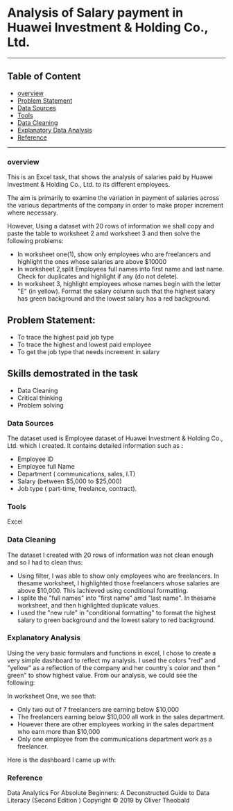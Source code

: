 # Analysis of Salary payment in Huawei Investment & Holding Co., Ltd.





________




## Table of Content
- [overview](overview)
- [Problem Statement](problem-statement)
- [Data Sources](data-sources)
- [Tools](tools)
- [Data Cleaning](data-cleaning)
- [Explanatory Data Analysis](explanatory-data-analysis)
- [Reference](reference)
  

 ___ 
### overview
This is an Excel task, that shows the analysis of salaries paid by Huawei Investment & Holding Co., Ltd. to its different employees.

The aim is primarily to examine the variation in payment of salaries across the various departments of the company in order to make proper increment where necessary.

However, Using a dataset with 20 rows of information we shall copy and paste the table to worksheet 2 amd worksheet 3 and then solve the following problems:

- In worksheet one(1), show only employees who are freelancers and highlight the ones whose salaries are above $10000
- In worksheet 2,split Employees full names into first name and last name. Check for duplicates and highlight if any (do not delete).
- In worksheet 3, highlight employees whose names begin with the letter "E" (in yellow). Format the salary column such that the highest salary has green background and the lowest salary has a red background.

## Problem Statement:
- To trace the highest paid job type
- To trace the highest and lowest paid employee
- To get the job type that needs increment in salary

## Skills demostrated in the task
- Data Cleaning
- Critical thinking
- Problem solving

### Data Sources
The dataset used is Employee dataset of Huawei Investment & Holding Co., Ltd. which I created. It contains detailed information such as :
- Employee ID
- Employee full Name
- Department ( communications, sales, I.T)
- Salary (between $5,000 to $25,000)
- Job type ( part-time, freelance, contract).

### Tools
Excel

### Data Cleaning
The dataset I created with 20 rows of information was not clean enough and so I had to clean thus:

- Using filter, I was able to show only employees who are freelancers. In thesame worksheet, I highlighted those freelancers whose salaries are above $10,000. This Iachieved using conditional formatting. 
- I splite the "full names" into "first name" amd "last name". In thesame worksheet, and then highlighted duplicate values.
- I used the "new rule" in "conditional formatting" to format the highest salary to green background and the lowest salary to red background.

### Explanatory  Analysis
Using the very basic formulars and functions in excel, I chose to create a very simple dashboard to reflect my analysis. I used the colors "red" and "yellow" as a reflection of the company and her country`s color and then " green" to show highest value. 
From our analysis, we could see the following:

In worksheet One, we see that:

- Only two out of 7 freelancers are earning below $10,000
- The freelancers earning below $10,000 all work in the sales department.
- However there are other employees working in the sales department who earn more than $10,000
- Only one employee from the communications department work as a freelancer.

Here is the dashboard I came up with:











### Reference
Data Analytics For Absolute Beginners: 
A Deconstructed Guide to Data Literacy
(Second Edition )
Copyright © 2019 by Oliver Theobald 



